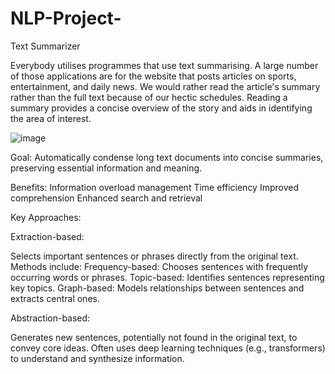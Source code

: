 # NLP-Project-
Text Summarizer

Everybody utilises programmes that use text summarising. A large number of those applications are for the website that posts articles on sports, entertainment, and daily news. We would rather read the article's summary rather than the full text because of our hectic schedules. Reading a summary provides a concise overview of the story and aids in identifying the area of interest.

![image](https://github.com/Viv0508/NLP-Project-/assets/95094911/bbd0e4e7-aab4-4148-9110-a346b54105fd)


Goal: Automatically condense long text documents into concise summaries, preserving essential information and meaning.

Benefits:
Information overload management
Time efficiency
Improved comprehension
Enhanced search and retrieval

Key Approaches:

Extraction-based:

Selects important sentences or phrases directly from the original text.
Methods include:
Frequency-based: Chooses sentences with frequently occurring words or phrases.
Topic-based: Identifies sentences representing key topics.
Graph-based: Models relationships between sentences and extracts central ones.

Abstraction-based:

Generates new sentences, potentially not found in the original text, to convey core ideas.
Often uses deep learning techniques (e.g., transformers) to understand and synthesize information.
